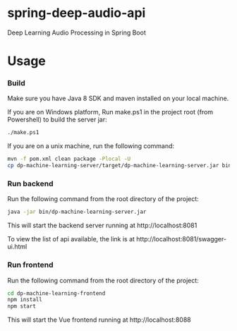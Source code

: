 # spring-deep-audio-api

Deep Learning Audio Processing in Spring Boot

# Usage

### Build

Make sure you have Java 8 SDK and maven installed on your local machine. 

If you are on Windows platform, Run make.ps1 in the project root (from Powershell) to build the server jar:

```bash
./make.ps1
```

If you are on a unix machine, run the following command:

```bash
mvn -f pom.xml clean package -Plocal -U
cp dp-machine-learning-server/target/dp-machine-learning-server.jar bin/dp-machine-learning-server.jar 
```

### Run backend

Run the following command from the root directory of the project:

```bash
java -jar bin/dp-machine-learning-server.jar
```

This will start the backend server running at http://localhost:8081

To view the list of api available, the link is at http://localhost:8081/swagger-ui.html

### Run frontend

Run the following command from the root directory of the project:

```bash
cd dp-machine-learning-frontend
npm install
npm start
``` 

This will start the Vue frontend running at http://localhost:8088


